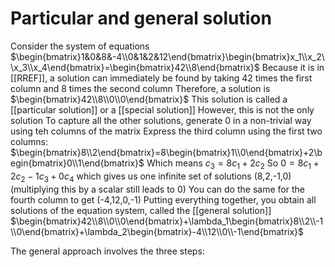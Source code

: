 # Particular and general solution
Consider the system of equations $\begin{bmatrix}1&0&8&-4\\0&1&2&12\end{bmatrix}\begin{bmatrix}x_1\\x_2\\x_3\\x_4\end{bmatrix}=\begin{bmatrix}42\\8\end{bmatrix}$
Because it is in [[RREF]], a solution can immediately be found by taking 42 times the first column and 8 times the second column
Therefore, a solution is $\begin{bmatrix}42\\8\\0\\0\end{bmatrix}$
This solution is called a [[particular solution]] or a [[special solution]]
However, this is not the only solution
To capture all the other solutions, generate 0 in a non-trivial way using teh columns of the matrix
Express the third column using the first two columns: $\begin{bmatrix}8\\2\end{bmatrix}=8\begin{bmatrix}1\\0\end{bmatrix}+2\begin{bmatrix}0\\1\end{bmatrix}$
Which means $c_3=8c_1+2c_2$
So $0=8c_1+2c_2-1c_3+0c_4$ which gives us one infinite set of solutions (8,2,-1,0) (multiplying this by a scalar still leads to 0)
You can do the same for the fourth column to get (-4,12,0,-1)
Putting everything together, you obtain all solutions of the equation system, called the [[general solution]]
$\begin{bmatrix}42\\8\\0\\0\end{bmatrix}+\lambda_1\begin{bmatrix}8\\2\\-1\\0\end{bmatrix}+\lambda_2\begin{bmatrix}-4\\12\\0\\-1\end{bmatrix}$

The general approach involves the three steps:
